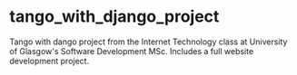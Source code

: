# tango_with_django_project

Tango with dango project from the Internet Technology class at University of Glasgow's Software Development MSc.
Includes a full website development project.
